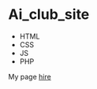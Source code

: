 # Ai_club_site
- HTML
- CSS
- JS
- PHP

My page [hire](https://kamilyakamirdinova.github.io/ai_club_site/)
